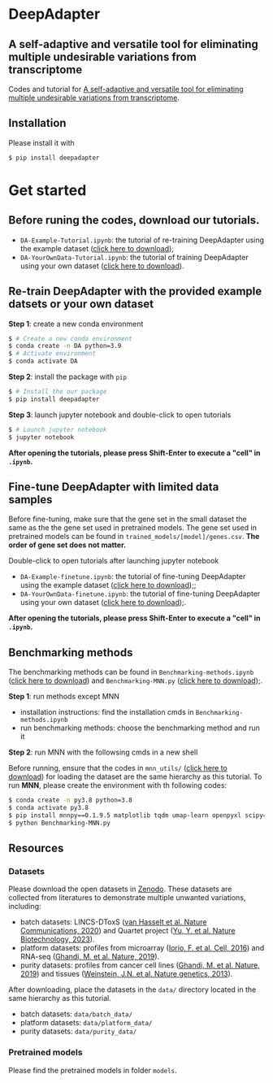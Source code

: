 # DeepAdapter
## A self-adaptive and versatile tool for eliminating multiple undesirable variations from transcriptome
Codes and tutorial for [A self-adaptive and versatile tool for eliminating multiple undesirable variations from transcriptome](https://www.biorxiv.org/content/10.1101/2024.02.04.578839v1).


## Installation
Please install it with
```sh
$ pip install deepadapter
```

# Get started
## Before runing the codes, download our tutorials.
* `DA-Example-Tutorial.ipynb`: the tutorial of re-training DeepAdapter using the example dataset ([click here to download](https://github.com/mjDelta/DeepAdapter/blob/main/DA-Example-Tutorial.ipynb));
* `DA-YourOwnData-Tutorial.ipynb`: the tutorial of training DeepAdapter using your own dataset ([click here to download](https://github.com/mjDelta/DeepAdapter/blob/main/DA-YourOwnData-Tutorial.ipynb)).

## Re-train DeepAdapter with the provided example datsets or your own dataset
**Step 1**: create a new conda environment
```sh
$ # Create a new conda environment
$ conda create -n DA python=3.9
$ # Activate environment
$ conda activate DA
```
**Step 2**: install the package with `pip`
```sh
$ # Install the our package
$ pip install deepadapter
```
**Step 3**: launch jupyter notebook and double-click to open tutorials
```sh
$ # Launch jupyter notebook
$ jupyter notebook
```
**After opening the tutorials, please press Shift-Enter to execute a "cell" in `.ipynb`.**

## Fine-tune DeepAdapter with limited data samples
Before fine-tuning, make sure that the gene set in the small dataset the same as the the gene set used in pretrained models.
The gene set used in pretrained models can be found in `trained_models/[model]/genes.csv`. **The order of gene set does not matter.**

Double-click to open tutorials after launching jupyter notebook
* `DA-Example-finetune.ipynb`: the tutorial of fine-tuning DeepAdapter using the example dataset ([click here to download](https://github.com/mjDelta/DeepAdapter/blob/main/DA-Example-Finetune.ipynb));;
* `DA-YourOwnData-finetune.ipynb`: the tutorial of fine-tuning DeepAdapter using your own dataset ([click here to download](https://github.com/mjDelta/DeepAdapter/blob/main/DA-Example-Finetune.ipynb));.

**After opening the tutorials, please press Shift-Enter to execute a "cell" in `.ipynb`.**

## Benchmarking methods
The benchmarking methods can be found in `Benchmarking-methods.ipynb` ([click here to download](https://github.com/mjDelta/DeepAdapter/blob/main/Benchmarking-methods.ipynb)) and `Benchmarking-MNN.py` ([click here to download](https://github.com/mjDelta/DeepAdapter/blob/main/Benchmarking-MNN.py));.

**Step 1**: run methods except MNN
* installation instructions: find the installation cmds in `Benchmarking-methods.ipynb`
* run benchmarking methods: choose the benchmarking method and run it

**Step 2**: run MNN with the followsing cmds in a new shell

Before running, ensure that the codes in `mnn_utils/` ([click here to download](https://github.com/mjDelta/DeepAdapter/blob/main/mnn_utils)) for loading the dataset are the same hierarchy as this tutorial. To run **MNN**, please create the environment with th following codes:
```sh
$ conda create -n py3.8 python=3.8
$ conda activate py3.8
$ pip install mnnpy==0.1.9.5 matplotlib tqdm umap-learn openpyxl scipy==1.5.4
$ python Benchmarking-MNN.py
```

## Resources
### Datasets
Please download the open datasets in [Zenodo](https://zenodo.org/records/10494751).
These datasets are collected from literatures to demonstrate multiple unwanted variations, including:
* batch datasets: LINCS-DToxS ([van Hasselt et al. Nature Communications, 2020](https://www.nature.com/articles/s41467-020-18396-7)) and Quartet project ([Yu, Y. et al. Nature Biotechnology, 2023](https://www.nature.com/articles/s41587-023-01867-9)).
* platform datasets: profiles from microarray ([Iorio, F. et al. Cell, 2016](https://www.cell.com/cell/pdf/S0092-8674(16)30746-2.pdf)) and RNA-seq ([Ghandi, M. et al. Nature, 2019](https://www.nature.com/articles/s41586-019-1186-3)).
* purity datasets: profiles from cancer cell lines ([Ghandi, M. et al. Nature, 2019](https://www.nature.com/articles/s41586-019-1186-3)) and tissues ([Weinstein, J.N. et al. Nature genetics, 2013](https://www.nature.com/articles/ng.2764)).

After downloading, place the datasets in the `data/` directory located in the same hierarchy as this tutorial.
* batch datasets: `data/batch_data/`
* platform datasets: `data/platform_data/`
* purity datasets: `data/purity_data/`
### Pretrained models
Please find the pretrained models in folder `models`.
